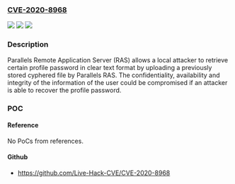 ### [CVE-2020-8968](https://cve.mitre.org/cgi-bin/cvename.cgi?name=CVE-2020-8968)
![](https://img.shields.io/static/v1?label=Product&message=Parallels%20Remote%20Application%20Server%20(Client)&color=blue)
![](https://img.shields.io/static/v1?label=Version&message=15.5%3E%3D%2015.5%20&color=brighgreen)
![](https://img.shields.io/static/v1?label=Vulnerability&message=CWE-255%20Credentials%20Management&color=brighgreen)

### Description

Parallels Remote Application Server (RAS) allows a local attacker to retrieve certain profile password in clear text format by uploading a previously stored cyphered file by Parallels RAS. The confidentiality, availability and integrity of the information of the user could be compromised if an attacker is able to recover the profile password.

### POC

#### Reference
No PoCs from references.

#### Github
- https://github.com/Live-Hack-CVE/CVE-2020-8968

